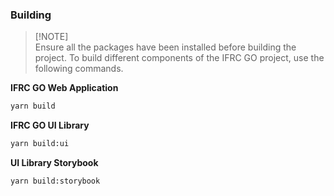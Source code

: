 ### Building

> [!NOTE]\
> Ensure all the packages have been installed before building the project.
To build different components of the IFRC GO project, use the following commands.

**IFRC GO Web Application**
  ```bash
  yarn build
  ```

**IFRC GO UI Library**
  ```bash
  yarn build:ui
  ```

**UI Library Storybook**
  ```bash
  yarn build:storybook
  ```
